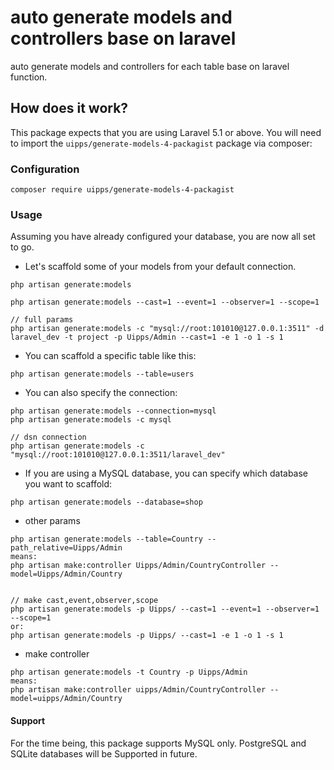 # auto generate models and controllers base on laravel
  auto generate models and controllers for each table base on laravel function. 
  
## How does it work?

This package expects that you are using Laravel 5.1 or above.
You will need to import the `uipps/generate-models-4-packagist` package via composer:

### Configuration

```shell
composer require uipps/generate-models-4-packagist
```

### Usage

Assuming you have already configured your database, you are now all set to go.

- Let's scaffold some of your models from your default connection.

```shell
php artisan generate:models

php artisan generate:models --cast=1 --event=1 --observer=1 --scope=1

// full params
php artisan generate:models -c "mysql://root:101010@127.0.0.1:3511" -d laravel_dev -t project -p Uipps/Admin --cast=1 -e 1 -o 1 -s 1
```

- You can scaffold a specific table like this:

```shell
php artisan generate:models --table=users
```

- You can also specify the connection:

```shell
php artisan generate:models --connection=mysql
php artisan generate:models -c mysql

// dsn connection
php artisan generate:models -c "mysql://root:101010@127.0.0.1:3511/laravel_dev"
```

- If you are using a MySQL database, you can specify which database you want to scaffold:

```shell
php artisan generate:models --database=shop
```

- other params
```
php artisan generate:models --table=Country --path_relative=Uipps/Admin
means:
php artisan make:controller Uipps/Admin/CountryController --model=Uipps/Admin/Country


// make cast,event,observer,scope
php artisan generate:models -p Uipps/ --cast=1 --event=1 --observer=1 --scope=1
or:
php artisan generate:models -p Uipps/ --cast=1 -e 1 -o 1 -s 1

```

- make controller
```
php artisan generate:models -t Country -p Uipps/Admin
means:
php artisan make:controller uipps/Admin/CountryController --model=uipps/Admin/Country

```

#### Support

For the time being, this package supports MySQL only. PostgreSQL and SQLite databases will be Supported in future.
